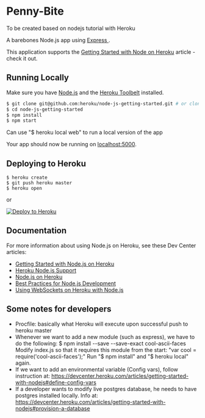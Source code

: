 # Penny-Bite

To be created based on nodejs tutorial with Heroku

A barebones Node.js app using [Express ](http://expressjs.com/).

This application supports the [Getting Started with Node on Heroku](https://devcenter.heroku.com/articles/getting-started-with-nodejs) article - check it out.

## Running Locally

Make sure you have [Node.js](http://nodejs.org/) and the [Heroku Toolbelt](https://toolbelt.heroku.com/) installed.

```sh
$ git clone git@github.com:heroku/node-js-getting-started.git # or clone your own fork
$ cd node-js-getting-started
$ npm install
$ npm start
```

Can use "$ heroku local web" to run a local version of the app 

Your app should now be running on [localhost:5000](http://localhost:5000/).

## Deploying to Heroku

```
$ heroku create
$ git push heroku master
$ heroku open
```
or

[![Deploy to Heroku](https://www.herokucdn.com/deploy/button.png)](https://heroku.com/deploy)

## Documentation

For more information about using Node.js on Heroku, see these Dev Center articles:

- [Getting Started with Node.js on Heroku](https://devcenter.heroku.com/articles/getting-started-with-nodejs)
- [Heroku Node.js Support](https://devcenter.heroku.com/articles/nodejs-support)
- [Node.js on Heroku](https://devcenter.heroku.com/categories/nodejs)
- [Best Practices for Node.js Development](https://devcenter.heroku.com/articles/node-best-practices)
- [Using WebSockets on Heroku with Node.js](https://devcenter.heroku.com/articles/node-websockets)

## Some notes for developers

- Procfile: basically what Heroku will execute upon successful push to heroku master
- Whenever we want to add a new module (such as express), we have to do the following:
$ npm install --save --save-exact cool-ascii-faces
Modify index.js so that it requires this module from the start: "var cool = require('cool-ascii-faces');"
Run "$ npm install" and "$ heroku local" again.
- If we want to add an environmental variable (Config vars), follow instruction at: https://devcenter.heroku.com/articles/getting-started-with-nodejs#define-config-vars
- If a developer wants to modify live postgres database, he needs to have postgres installed locally. Info at: https://devcenter.heroku.com/articles/getting-started-with-nodejs#provision-a-database